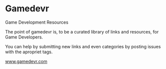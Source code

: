 # Gamedevr
Game Development Resources


The point of gamedevr is, to be a curated library of links and resources, for Game Developers.

You can help by submitting new links and even categories by posting issues with the apropriet tags.

www.gamedevr.com
